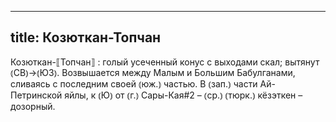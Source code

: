 
---
title: Козюткан-Топчан
---
Козюткан-⟦Топчан⟧
: голый усеченный конус с выходами скал; вытянут ⦅СВ⦆→⦅ЮЗ⦆. Возвышается между Малым и Большим Бабулганами, сливаясь с последним своей ⦅юж.⦆ частью. В ⦅зап.⦆ части Ай-Петринской яйлы, к ⦅Ю⦆ от ⦅г.⦆ Сары-Кая#2 – ⦅ср.⦆ ⦅тюрк.⦆ кёзэткен – дозорный.
